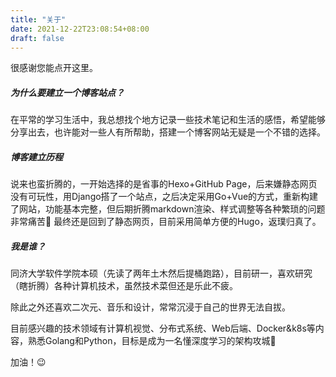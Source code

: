 ```yaml
---
title: "关于"
date: 2021-12-22T23:08:54+08:00
draft: false
---
```


很感谢您能点开这里。

##### 为什么要建立一个博客站点？

在平常的学习生活中，我总想找个地方记录一些技术笔记和生活的感悟，希望能够分享出去，也许能对一些人有所帮助，搭建一个博客网站无疑是一个不错的选择。

##### 博客建立历程

说来也蛮折腾的，一开始选择的是省事的Hexo+GitHub Page，后来嫌静态网页没有可玩性，用Django搭了一个站点，之后决定采用Go+Vue的方式，重新构建了网站，功能基本完整，但后期折腾markdown渲染、样式调整等各种繁琐的问题非常痛苦:face_with_thermometer: 最终还是回到了静态网页，目前采用简单方便的Hugo，返璞归真了。

##### 我是谁？

同济大学软件学院本硕（先读了两年土木然后提桶跑路），目前研一，喜欢研究（瞎折腾）各种计算机技术，虽然技术菜但还是乐此不疲。

除此之外还喜欢二次元、音乐和设计，常常沉浸于自己的世界无法自拔。

目前感兴趣的技术领域有计算机视觉、分布式系统、Web后端、Docker&k8s等内容，熟悉Golang和Python，目标是成为一名懂深度学习的架构攻城:lion:

加油！:wink:
